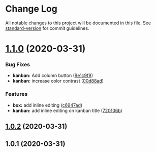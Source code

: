 # Change Log

All notable changes to this project will be documented in this file. See [standard-version](https://github.com/conventional-changelog/standard-version) for commit guidelines.

<a name="1.1.0"></a>
# [1.1.0](https://github.com/anydown/anydown-core/compare/v1.0.2...v1.1.0) (2020-03-31)


### Bug Fixes

* **kanban:** Add column button ([9e1c9f9](https://github.com/anydown/anydown-core/commit/9e1c9f9))
* **kanban:** increase color contrast ([00d88ad](https://github.com/anydown/anydown-core/commit/00d88ad))


### Features

* **box:** add inline editing ([c6947ad](https://github.com/anydown/anydown-core/commit/c6947ad))
* **kanban:** add inline editing on kanban title ([720106b](https://github.com/anydown/anydown-core/commit/720106b))



<a name="1.0.2"></a>
## [1.0.2](https://github.com/anydown/anydown-core/compare/v1.0.1...v1.0.2) (2020-03-31)



<a name="1.0.1"></a>
## 1.0.1 (2020-03-31)
